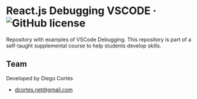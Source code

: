 # React.js Debugging VSCODE &middot; ![GitHub license](https://img.shields.io/badge/license-MIT-blue.svg)

Repository with examples of VSCode Debugging. This repository is part of a self-taught supplemental course to help students develop skills.

## Team

Developed by Diego Cortés

- <dcortes.net@gmail.com>
